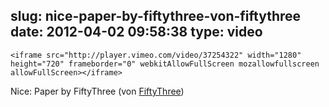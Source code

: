 slug: nice-paper-by-fiftythree-von-fiftythree
date: 2012-04-02 09:58:38
type: video
---

    <iframe src="http://player.vimeo.com/video/37254322" width="1280" height="720" frameborder="0" webkitAllowFullScreen mozallowfullscreen allowFullScreen></iframe>




Nice: Paper by FiftyThree (von [FiftyThree](http://vimeo.com/37254322))
